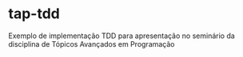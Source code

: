 # tap-tdd
Exemplo de implementação TDD para apresentação no seminário da disciplina de Tópicos Avançados em Programação
